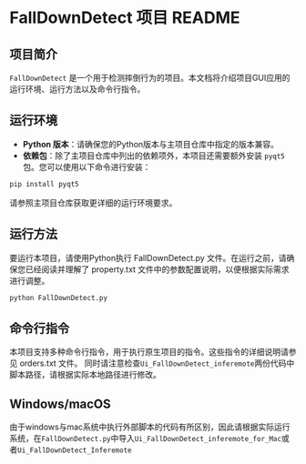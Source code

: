 # FallDownDetect 项目 README
 
## 项目简介
 
`FallDownDetect` 是一个用于检测摔倒行为的项目。本文档将介绍项目GUI应用的运行环境、运行方法以及命令行指令。
 
## 运行环境
 
- **Python 版本**：请确保您的Python版本与主项目仓库中指定的版本兼容。
- **依赖包**：除了主项目仓库中列出的依赖项外，本项目还需要额外安装 `pyqt5` 包。您可以使用以下命令进行安装：
 
```bash
pip install pyqt5
```

请参照主项目仓库获取更详细的运行环境要求。

## 运行方法

要运行本项目，请使用Python执行 FallDownDetect.py 文件。在运行之前，请确保您已经阅读并理解了 property.txt 文件中的参数配置说明，以便根据实际需求进行调整。

```bash
python FallDownDetect.py
```

## 命令行指令

本项目支持多种命令行指令，用于执行原生项目的指令。这些指令的详细说明请参见 orders.txt 文件。
同时请注意检查`Ui_FallDownDetect_inferemote`两份代码中脚本路径，请根据实际本地路径进行修改。

## Windows/macOS

由于windows与mac系统中执行外部脚本的代码有所区别，因此请根据实际运行系统，在`FallDownDetect.py`中导入`Ui_FallDownDetect_inferemote_for_Mac`或者`Ui_FallDownDetect_Inferemote`